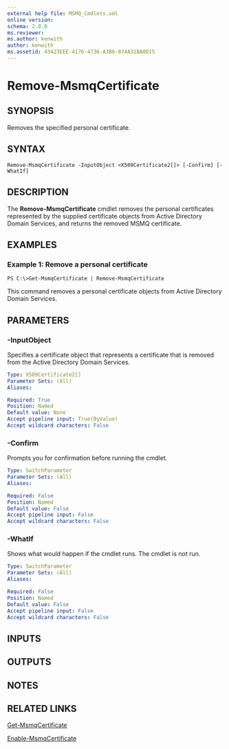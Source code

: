 ```yaml
---
external help file: MSMQ_Cmdlets.xml
online version: 
schema: 2.0.0
ms.reviewer:
ms.author: kenwith
author: kenwith
ms.assetid: 43423EEE-4176-4736-A3B6-874A31BA0D15
---
```


# Remove-MsmqCertificate

## SYNOPSIS
Removes the specified personal certificate.

## SYNTAX

```
Remove-MsmqCertificate -InputObject <X509Certificate2[]> [-Confirm] [-WhatIf]
```

## DESCRIPTION
The **Remove-MsmqCertificate** cmdlet removes the personal certificates represented by the supplied certificate objects from Active Directory Domain Services, and returns the removed MSMQ certificate.

## EXAMPLES

### Example 1: Remove a personal certificate
```
PS C:\>Get-MsmqCertificate | Remove-MsmqCertificate
```

This command removes a personal certificate objects from Active Directory Domain Services.

## PARAMETERS

### -InputObject
Specifies a certificate object that represents a certificate that is removed from the Active Directory Domain Services.

```yaml
Type: X509Certificate2[]
Parameter Sets: (All)
Aliases: 

Required: True
Position: Named
Default value: None
Accept pipeline input: True(ByValue)
Accept wildcard characters: False
```

### -Confirm
Prompts you for confirmation before running the cmdlet.

```yaml
Type: SwitchParameter
Parameter Sets: (All)
Aliases: 

Required: False
Position: Named
Default value: False
Accept pipeline input: False
Accept wildcard characters: False
```

### -WhatIf
Shows what would happen if the cmdlet runs.
The cmdlet is not run.

```yaml
Type: SwitchParameter
Parameter Sets: (All)
Aliases: 

Required: False
Position: Named
Default value: False
Accept pipeline input: False
Accept wildcard characters: False
```

## INPUTS

## OUTPUTS

## NOTES

## RELATED LINKS

[Get-MsmqCertificate](./Get-MsmqCertificate.md)

[Enable-MsmqCertificate](./Enable-MsmqCertificate.md)

